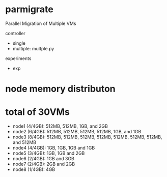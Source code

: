 parmigrate
==========

Parallel Migration of Multiple VMs

controller

- single
- multiple: multple.py

experiments
- exp

# node memory distributon
# total of 30VMs
* node1 (4/4GB): 512MB, 512MB, 1GB, and 2GB
* node2 (6/4GB): 512MB, 512MB, 512MB, 512MB, 1GB, and 1GB
* node3 (8/4GB): 512MB, 512MB, 512MB, 512MB, 512MB, 512MB, 512MB, and 512MB
* node4 (4/4GB): 1GB, 1GB, 1GB and 1GB
* node5 (3/4GB): 1GB, 1GB and 2GB
* node6 (2/4GB): 1GB and 3GB
* node7 (2/4GB): 2GB and 2GB
* node8 (1/4GB): 4GB
